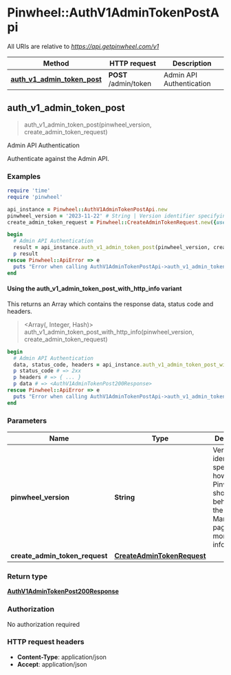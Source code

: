 # Pinwheel::AuthV1AdminTokenPostApi

All URIs are relative to *https://api.getpinwheel.com/v1*

| Method | HTTP request | Description |
| ------ | ------------ | ----------- |
| [**auth_v1_admin_token_post**](AuthV1AdminTokenPostApi.md#auth_v1_admin_token_post) | **POST** /admin/token | Admin API Authentication |


## auth_v1_admin_token_post

> <AuthV1AdminTokenPost200Response> auth_v1_admin_token_post(pinwheel_version, create_admin_token_request)

Admin API Authentication

Authenticate against the Admin API.

### Examples

```ruby
require 'time'
require 'pinwheel'

api_instance = Pinwheel::AuthV1AdminTokenPostApi.new
pinwheel_version = '2023-11-22' # String | Version identifier specifying how the Pinwheel API should behave. See the Change Management page for more information.
create_admin_token_request = Pinwheel::CreateAdminTokenRequest.new({username: 'username_example', password: 'password_example'}) # CreateAdminTokenRequest | 

begin
  # Admin API Authentication
  result = api_instance.auth_v1_admin_token_post(pinwheel_version, create_admin_token_request)
  p result
rescue Pinwheel::ApiError => e
  puts "Error when calling AuthV1AdminTokenPostApi->auth_v1_admin_token_post: #{e}"
end
```

#### Using the auth_v1_admin_token_post_with_http_info variant

This returns an Array which contains the response data, status code and headers.

> <Array(<AuthV1AdminTokenPost200Response>, Integer, Hash)> auth_v1_admin_token_post_with_http_info(pinwheel_version, create_admin_token_request)

```ruby
begin
  # Admin API Authentication
  data, status_code, headers = api_instance.auth_v1_admin_token_post_with_http_info(pinwheel_version, create_admin_token_request)
  p status_code # => 2xx
  p headers # => { ... }
  p data # => <AuthV1AdminTokenPost200Response>
rescue Pinwheel::ApiError => e
  puts "Error when calling AuthV1AdminTokenPostApi->auth_v1_admin_token_post_with_http_info: #{e}"
end
```

### Parameters

| Name | Type | Description | Notes |
| ---- | ---- | ----------- | ----- |
| **pinwheel_version** | **String** | Version identifier specifying how the Pinwheel API should behave. See the Change Management page for more information. | [default to &#39;2023-11-22&#39;] |
| **create_admin_token_request** | [**CreateAdminTokenRequest**](CreateAdminTokenRequest.md) |  |  |

### Return type

[**AuthV1AdminTokenPost200Response**](AuthV1AdminTokenPost200Response.md)

### Authorization

No authorization required

### HTTP request headers

- **Content-Type**: application/json
- **Accept**: application/json

